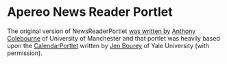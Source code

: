 # Apereo News Reader Portlet

The original version of NewsReaderPortlet [was written by][NewsReaderPortlet contributors] [Anthony Colebourne][] of University of Manchester and that portlet was heavily based upon the [CalendarPortlet][] written by [Jen Bourey][] of Yale University
(with permission).

[Anthony Colebourne]: https://github.com/acolebourne
[Jen Bourey]: https://github.com/bourey

[CalendarPortlet]: https://github.com/Jasig/CalendarPortlet

[NewsReaderPortlet contributors]: https://github.com/Jasig/NewsReaderPortlet/graphs/contributors
